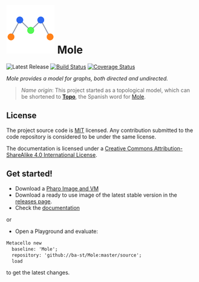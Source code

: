 ![Logo](resources/128.png) Mole
===============================
![Latest Release](https://img.shields.io/github/release/ba-st/Mole.svg) [![Build Status](https://travis-ci.org/ba-st/Mole.svg?branch=master)](https://travis-ci.org/ba-st/Mole)
[![Coverage Status](https://coveralls.io/repos/github/ba-st/Mole/badge.svg?branch=master)](https://coveralls.io/github/ba-st/Mole?branch=master)

*Mole provides a model for graphs, both directed and undirected.*

> *Name origin*: This project started as a topological model, which can be shortened to [**Topo**](https://es.wikipedia.org/wiki/Talpidae), the Spanish word for [Mole](https://en.wikipedia.org/wiki/Mole_(animal)).

## License
The project source code is [MIT](LICENSE) licensed. Any contribution submitted to the code repository is considered to be under the same license.

The documentation is licensed under a [Creative Commons Attribution-ShareAlike 4.0 International License](http://creativecommons.org/licenses/by-sa/4.0/).

## Get started!

- Download a [Pharo Image and VM](http://get.pharo.org)
- Download a ready to use image of the latest stable version in the [releases page](https://github.com/ba-st/Mole/releases).
- Check the [documentation](docs/Mole.md)

or
- Open a Playground and evaluate:

```smalltalk
Metacello new
  baseline: 'Mole';
  repository: 'github://ba-st/Mole:master/source';
  load
```
to get the latest changes.

